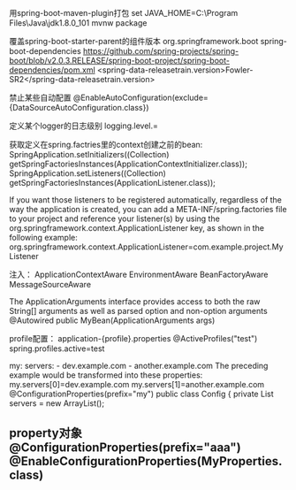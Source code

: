 用spring-boot-maven-plugin打包
set JAVA_HOME=C:\Program Files\Java\jdk1.8.0_101
mvnw package

覆盖spring-boot-starter-parent的组件版本
<groupId>org.springframework.boot</groupId>
<artifactId>spring-boot-dependencies</artifactId>
https://github.com/spring-projects/spring-boot/blob/v2.0.3.RELEASE/spring-boot-project/spring-boot-dependencies/pom.xml
<properties>
	<spring-data-releasetrain.version>Fowler-SR2</spring-data-releasetrain.version>
</properties>

禁止某些自动配置
@EnableAutoConfiguration(exclude={DataSourceAutoConfiguration.class})

定义某个logger的日志级别
logging.level.<logger-name>=<level>

获取定义在spring.factries里的context创建之前的bean:
SpringApplication.setInitializers((Collection) getSpringFactoriesInstances(ApplicationContextInitializer.class));
SpringApplication.setListeners((Collection) getSpringFactoriesInstances(ApplicationListener.class));

If you want those listeners to be registered automatically, regardless of the way the application is created, you can add a META-INF/spring.factories file to your project and reference your listener(s) by using the org.springframework.context.ApplicationListener key, as shown in the following example:
org.springframework.context.ApplicationListener=com.example.project.MyListener

注入：
ApplicationContextAware
EnvironmentAware
BeanFactoryAware
MessageSourceAware

The ApplicationArguments interface provides access to both the raw String[] arguments as well as parsed option and non-option arguments
@Autowired
public MyBean(ApplicationArguments args)

profile配置：
application-{profile}.properties
@ActiveProfiles("test")
spring.profiles.active=test

my:
servers:
	- dev.example.com
	- another.example.com
The preceding example would be transformed into these properties:
my.servers[0]=dev.example.com
my.servers[1]=another.example.com
@ConfigurationProperties(prefix="my")
public class Config {
	private List<String> servers = new ArrayList<String>();

property对象
@ConfigurationProperties(prefix="aaa")
@EnableConfigurationProperties(MyProperties.class)
-------------------